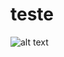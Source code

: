 # teste
![alt text](https://media.giphy.com/media/v1.Y2lkPTc5MGI3NjExaDgzOGk3NmJhZThka3g0aDA1em83cmcxejk2MmRnZGhhMHV5a21maCZlcD12MV9naWZzX3NlYXJjaCZjdD1n/o5ugMMqRDT6vAFMCae/giphy.gif)

